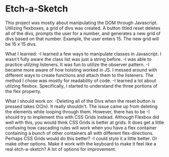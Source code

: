 # Etch-a-Sketch

This project was mostly about manipulating the DOM through Javascript.
Utilizing flexboxes, a grid of divs was created. A button titled reset deletes
all of the divs, prompts the user for a number, and generates a new grid of divs
based on that number. Example, the user enters 15. The new grid will be 15 x 15 divs.

What I learned:
-I learned a few ways to manipulate classes in Javascript. I wasn't fully aware the 
class list was just a string before.
-I was able to practice utilzing listeners. It was fun to utilize the observer pattern.
-I became more aware of how hoisting worked in JS. I messed around with different ways to create functions
and attach them to the listeners. The method I chose was mostly for readability of code. 
-I learned a lot about utilzing flexbox. Specifically, I started to understand the three portions of the flex property. 

What I should work on:
-Deleting all of the Divs when the reset button is pressed takes O(2n). It really shouldn't. The issue came up
from deleting the elements while looping through them. However, there has to be 
-I should try to implement this with CSS Grids instead. Although Flexbox did well with this, you would think
CSS Grids is better at grids. It does get a little confusing how cascading rules will work when you have a flex container 
containing a bunch of other containers all with different flex-directions. Perhaps CSS Grids would do this better?
-I could style it a little better. Or make other options. Make it work with the keyboard to make it feel like a real 
etch-a-sketch? A lot of options for improvement.
